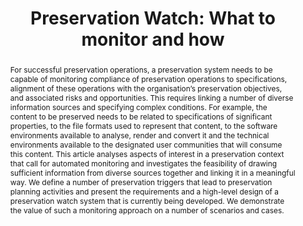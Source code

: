 ---
abstract: 'For successful preservation operations, a preservation system needs to
  be capable of monitoring compliance of preservation operations to specifications,
  alignment of these operations with the organisation’s preservation objectives, and
  associated risks and opportunities. This requires linking a number of diverse information
  sources and specifying complex conditions. For example, the content to be preserved
  needs to be related to specifications of significant properties, to the file formats
  used to represent that content, to the software environments available to analyse,
  render and convert it and the technical environments available to the designated
  user communities that will consume this content.

  This article analyses aspects of interest in a preservation context that call for
  automated monitoring and investigates the feasibility of drawing sufficient information
  from diverse sources together and linking it in a meaningful way. We define a number
  of preservation triggers that lead to preservation planning activities and present
  the requirements and a high-level design of a preservation watch system that is
  currently being developed. We demonstrate the value of such a monitoring approach
  on a number of scenarios and cases.'
creators:
- Becker, Christoph
- Ramalho, Jose Carlos
- Ferreira, Miguel
- Duretec, Kresimir
- Petrov, Petar
- Faria, Luis
date: null
document_url: https://services.phaidra.univie.ac.at/api/object/o:293864/download
grand_parent: iPRES
institutions: []
keywords:
- ischool
- toronto
- canada
- digital preservation
- preservation planning
- monitoring
- watch
landing_page_url: https://phaidra.univie.ac.at/o:293864
language: eng
layout: publication
license: CC BY-NC-SA 3.0 AT
notes_url: null
parent: iPRES 2012
presentation_url: null
publication_type: paper
size: 758698
source_name: iPRES
title: 'Preservation Watch: What to monitor and how'
year: 2012
---